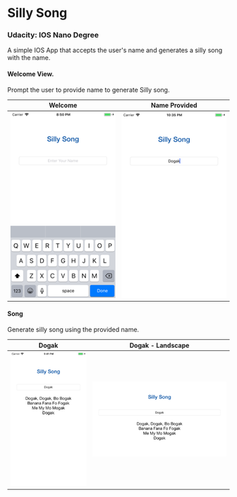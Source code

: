 # Silly Song
### Udacity: IOS Nano Degree

A simple IOS App that accepts the user's name and generates a silly song with the name.

#### Welcome View.
Prompt the user to provide name to generate Silly song.

Welcome | Name Provided
:-----------------:|:---------------------:
![Welcome](images/Sillysong-welcome.png)|![Input](images/Sillysong-input.png)

#### Song
Generate silly song using the provided name.

Dogak | Dogak - Landscape
:-------------------------:|:---------------------:
![Output](images/Sillysong-output.png)|![Output - Landscape](images/Sillysong-output-landscape.png)